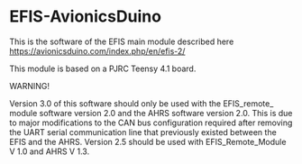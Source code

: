 # EFIS-AvionicsDuino
This is the software of the EFIS main module described here https://avionicsduino.com/index.php/en/efis-2/

This module is based on a PJRC Teensy 4.1 board.

WARNING!

Version 3.0 of this software should only be used with the EFIS_remote_ module software version 2.0 and the AHRS software version 2.0. This is due to major modifications to the CAN bus configuration required after removing the UART serial communication line that previously existed between the EFIS and the AHRS. Version 2.5 should be used with EFIS_Remote_Module V 1.0 and AHRS V 1.3.
